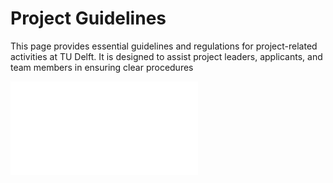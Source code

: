 # Project Guidelines

This page provides essential guidelines and regulations for project-related activities at TU Delft. It is designed to assist project leaders, applicants, and team members in ensuring clear procedures

![Project guidelines](./Project_Guidelines.md)


 